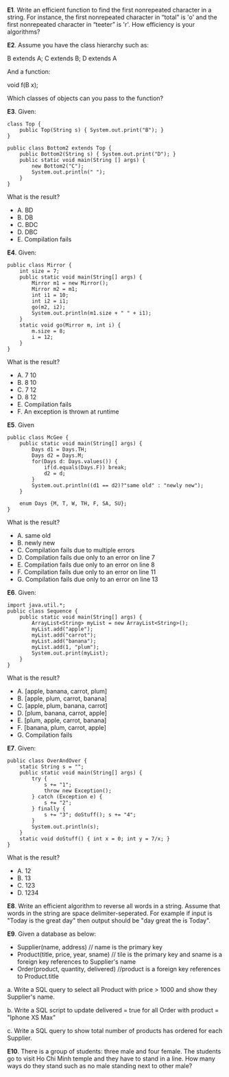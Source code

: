 **E1**. Write an efficient function to find the first nonrepeated character in a string. For instance, the first nonrepeated character in “total” is 'o' and the first nonrepeated character in “teeter” is 'r'. How efficiency is your algorithms?

**E2**. Assume you have the class hierarchy such as:

B extends A; C extends B; D extends A

And a function:

void f(B x);

Which classes of objects can you pass to the function?

**E3**. Given:

```
class Top {
    public Top(String s) { System.out.print("B"); }
}

public class Bottom2 extends Top {
    public Bottom2(String s) { System.out.print("D"); }
    public static void main(String [] args) {
        new Bottom2("C");
        System.out.println(" ");
    }
}
```

What is the result?

* A. BD
* B. DB
* C. BDC
* D. DBC
* E. Compilation fails

**E4**. Given:

```
public class Mirror {
    int size = 7;
    public static void main(String[] args) {
        Mirror m1 = new Mirror();
        Mirror m2 = m1;
        int i1 = 10;
        int i2 = i1;
        go(m2, i2);
        System.out.println(m1.size + " " + i1);
    }
    static void go(Mirror m, int i) {
        m.size = 8;
        i = 12;
    }
}
```

What is the result?

* A. 7 10
* B. 8 10
* C. 7 12
* D. 8 12
* E. Compilation fails
* F. An exception is thrown at runtime

**E5**. Given

```
public class McGee {
    public static void main(String[] args) {
        Days d1 = Days.TH;
        Days d2 = Days.M;
        for(Days d: Days.values()) {
            if(d.equals(Days.F)) break;
            d2 = d;
        }
        System.out.println((d1 == d2)?"same old" : "newly new");
    }

    enum Days {M, T, W, TH, F, SA, SU};
}
```

What is the result?

* A. same old
* B. newly new
* C. Compilation fails due to multiple errors
* D. Compilation fails due only to an error on line 7
* E. Compilation fails due only to an error on line 8
* F. Compilation fails due only to an error on line 11
* G. Compilation fails due only to an error on line 13

**E6**. Given:

```
import java.util.*;
public class Sequence {
    public static void main(String[] args) {
        ArrayList<String> myList = new ArrayList<String>();
        myList.add("apple");
        myList.add("carrot");
        myList.add("banana");
        myList.add(1, "plum");
        System.out.print(myList);
    }
}
```

What is the result?

* A. [apple, banana, carrot, plum]
* B. [apple, plum, carrot, banana]
* C. [apple, plum, banana, carrot]
* D. [plum, banana, carrot, apple]
* E. [plum, apple, carrot, banana]
* F. [banana, plum, carrot, apple]
* G. Compilation fails

**E7**. Given:

```
public class OverAndOver {
    static String s = "";
    public static void main(String[] args) {
        try {
            s += "1";
            throw new Exception();
        } catch (Exception e) { 
            s += "2";
        } finally { 
            s += "3"; doStuff(); s += "4";
        }
        System.out.println(s);
    }
    static void doStuff() { int x = 0; int y = 7/x; }
}
```

What is the result?

* A. 12
* B. 13
* C. 123
* D. 1234

**E8**. Write an efficient algorithm to reverse all words in a string. Assume that words in the string are space delimiter-seperated. For example if input is "Today is the great day" then output should be "day great the is Today".

**E9**. Given a database as below:

* Supplier(name, address) // name is the primary key
* Product(title, price, year, sname) // tile is the primary key and sname is a foreign key references to Supplier's name
* Order(product, quantity, delivered) //product is a foreign key references to Product.title

a. Write a SQL query to select all Product with price > 1000 and show they Supplier's name.

b. Write a SQL script to update delivered = true for all Order with product = "Iphone XS Max"

c. Write a SQL query to show total number of products has ordered for each Supplier.

**E10**. There is a group of students: three male and four female. The students go to visit Ho Chi Minh temple and they have to stand in a line. How many ways do they stand such as no male standing next to other male?
